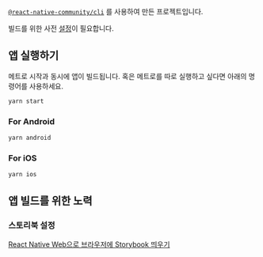 [`@react-native-community/cli`](https://github.com/react-native-community/cli) 를 사용하여 만든 프로젝트입니다.

빌드를 위한 사전 [설정](https://reactnative.dev/docs/environment-setup
)이 필요합니다.

## 앱 실행하기
메트로 시작과 동시에 앱이 빌드됩니다. 혹은 메트로를 따로 실행하고 싶다면 아래의 명령어를 사용하세요.
```bash
yarn start
```
### For Android

```bash
yarn android
```

### For iOS

```bash
yarn ios
```


## 앱 빌드를 위한 노력
### 스토리북 설정
[React Native Web으로 브라우저에 Storybook 띄우기](https://brash-bonsai-3a3.notion.site/React-Native-Web-b5db761a4cf643cfb41f2d4c1406b914)